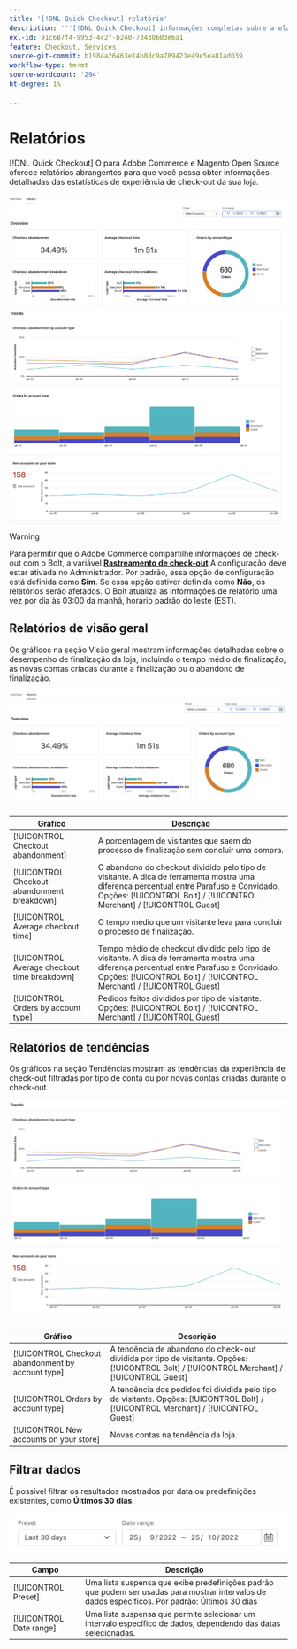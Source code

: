 ```yaml
---
title: '[!DNL Quick Checkout] relatório'
description: '''[!DNL Quick Checkout] informações completas sobre a elaboração de relatórios."'
exl-id: 91c687f4-9953-4c2f-b240-73430603e6a1
feature: Checkout, Services
source-git-commit: b1984a26463e14b8dc9a789421e49e5ea81ad039
workflow-type: tm+mt
source-wordcount: '294'
ht-degree: 1%

---
```


# Relatórios

[!DNL Quick Checkout] O para Adobe Commerce e Magento Open Source oferece relatórios abrangentes para que você possa obter informações detalhadas das estatísticas de experiência de check-out da sua loja.

![Exibição de relatórios](assets/reports-view-big-checkout.png)

>[!WARNING]
>
> Para permitir que o Adobe Commerce compartilhe informações de check-out com o Bolt, a variável [**Rastreamento de check-out**](../quick-checkout/settings-quick-checkout.md)  A configuração deve estar ativada no Administrador. Por padrão, essa opção de configuração está definida como **Sim**. Se essa opção estiver definida como **Não**, os relatórios serão afetados. O Bolt atualiza as informações de relatório uma vez por dia às 03:00 da manhã, horário padrão do leste (EST).

## Relatórios de visão geral

Os gráficos na seção Visão geral mostram informações detalhadas sobre o desempenho de finalização da loja, incluindo o tempo médio de finalização, as novas contas criadas durante a finalização ou o abandono de finalização.

![Visão geral dos relatórios](assets/overview-report-checkout.png)

| Gráfico | Descrição |
|---|---|
| [!UICONTROL Checkout abandonment] | A porcentagem de visitantes que saem do processo de finalização sem concluir uma compra. |
| [!UICONTROL Checkout abandonment breakdown] | O abandono do checkout dividido pelo tipo de visitante. A dica de ferramenta mostra uma diferença percentual entre Parafuso e Convidado. Opções: [!UICONTROL Bolt] / [!UICONTROL Merchant] / [!UICONTROL Guest] |
| [!UICONTROL Average checkout time] | O tempo médio que um visitante leva para concluir o processo de finalização. |
| [!UICONTROL Average checkout time breakdown] | Tempo médio de checkout dividido pelo tipo de visitante. A dica de ferramenta mostra uma diferença percentual entre Parafuso e Convidado. Opções: [!UICONTROL Bolt] / [!UICONTROL Merchant] / [!UICONTROL Guest] |
| [!UICONTROL Orders by account type] | Pedidos feitos divididos por tipo de visitante. Opções: [!UICONTROL Bolt] / [!UICONTROL Merchant] / [!UICONTROL Guest] |

## Relatórios de tendências

Os gráficos na seção Tendências mostram as tendências da experiência de check-out filtradas por tipo de conta ou por novas contas criadas durante o check-out.

![Relatórios de tendências](assets/trends-report-checkout.png)

| Gráfico | Descrição |
|---|---|
| [!UICONTROL Checkout abandonment by account type] | A tendência de abandono do check-out dividida por tipo de visitante. Opções: [!UICONTROL Bolt] / [!UICONTROL Merchant] / [!UICONTROL Guest] |
| [!UICONTROL Orders by account type] | A tendência dos pedidos foi dividida pelo tipo de visitante. Opções: [!UICONTROL Bolt] / [!UICONTROL Merchant] / [!UICONTROL Guest] |
| [!UICONTROL New accounts on your store] | Novas contas na tendência da loja. |

## Filtrar dados

É possível filtrar os resultados mostrados por data ou predefinições existentes, como **Últimos 30 dias**.

![Filtrar exibição](assets/filter-view.png)

| Campo | Descrição |
|---|---|
| [!UICONTROL Preset] | Uma lista suspensa que exibe predefinições padrão que podem ser usadas para mostrar intervalos de dados específicos. Por padrão: Últimos 30 dias |
| [!UICONTROL Date range] | Uma lista suspensa que permite selecionar um intervalo específico de dados, dependendo das datas selecionadas. |
